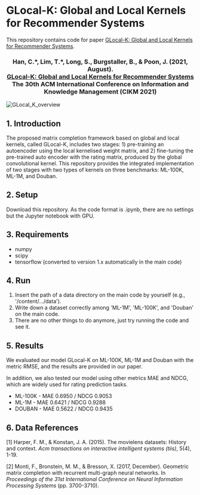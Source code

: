 # GLocal-K: Global and Local Kernels for Recommender Systems

This repository contains code for paper [GLocal-K: Global and Local Kernels for Recommender Systems](https://arxiv.org/pdf/2108.12184.pdf).

### <div align="center"> Han, C.\*, Lim, T.\*, Long, S., Burgstaller, B., & Poon, J. (2021, August). <br> [GLocal-K: Global and Local Kernels for Recommender Systems](https://arxiv.org/pdf/2108.12184.pdf) <br> The 30th ACM International Conference on Information and Knowledge Management (CIKM 2021) </div>

![GLocal_K_overview](https://user-images.githubusercontent.com/41948621/131093771-39d86126-6be6-4fc8-bcda-3eab8fd2c181.png)

## 1. Introduction
The proposed matrix completion framework based on global and local kernels, called GLocal-K, includes two stages: 1) pre-training an autoencoder using the local kernelised weight matrix, and 2) fine-tuning the pre-trained auto encoder with the rating matrix, produced by the global convolutional kernel. This repository provides the integrated implementation of two stages with two types of kernels on three benchmarks: ML-100K, ML-1M, and Douban.

## 2. Setup
Download this repository. As the code format is .ipynb, there are no settings but the Jupyter notebook with GPU.

## 3. Requirements
* numpy
* scipy
* tensorflow (converted to version 1.x automatically in the main code)

## 4. Run
1. Insert the path of a data directory on the main code by yourself (e.g., '/content/.../data').
2. Write down a dataset correctly among 'ML-1M', 'ML-100K', and 'Douban' on the main code.
3. There are no other things to do anymore, just try running the code and see it.

## 5. Results
We evaluated our model GLocal-K on ML-100K, ML-1M and Douban with the metric RMSE, and the results are provided in our paper.

In addition, we also tested our model using other metrics MAE and NDCG, which are widely used for rating prediction tasks.


* ML-100K - MAE 0.6950 / NDCG 0.9053
* ML-1M   - MAE 0.6421 / NDCG 0.9288
* DOUBAN  - MAE 0.5622 / NDCG 0.9435

## 6. Data References
[1] Harper, F. M., & Konstan, J. A. (2015). The movielens datasets: History and context. *Acm transactions on interactive intelligent systems (tiis)*, 5(4), 1-19.

[2] Monti, F., Bronstein, M. M., & Bresson, X. (2017, December). Geometric matrix completion with recurrent multi-graph neural networks. In *Proceedings of the 31st International Conference on Neural Information Processing Systems* (pp. 3700-3710).
